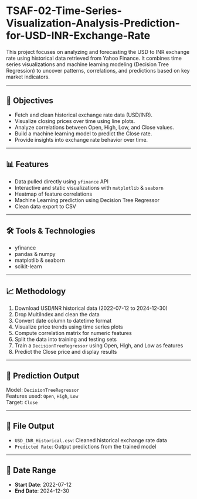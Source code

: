 # TSAF-02-Time-Series-Visualization-Analysis-Prediction-for-USD-INR-Exchange-Rate


This project focuses on analyzing and forecasting the USD to INR exchange rate using historical data retrieved from Yahoo Finance. It combines time series visualizations and machine learning modeling (Decision Tree Regression) to uncover patterns, correlations, and predictions based on key market indicators.

---

## 📌 Objectives

- Fetch and clean historical exchange rate data (USD/INR).
- Visualize closing prices over time using line plots.
- Analyze correlations between Open, High, Low, and Close values.
- Build a machine learning model to predict the Close rate.
- Provide insights into exchange rate behavior over time.

---

## 📊 Features

- Data pulled directly using `yfinance` API
- Interactive and static visualizations with `matplotlib` & `seaborn`
- Heatmap of feature correlations
- Machine Learning prediction using Decision Tree Regressor
- Clean data export to CSV

---

## 🛠️ Tools & Technologies

- yfinance
- pandas & numpy
- matplotlib & seaborn
- scikit-learn

---

## 📈 Methodology

1. Download USD/INR historical data (2022-07-12 to 2024-12-30)
2. Drop MultiIndex and clean the data
3. Convert date column to datetime format
4. Visualize price trends using time series plots
5. Compute correlation matrix for numeric features
6. Split the data into training and testing sets
7. Train a `DecisionTreeRegressor` using Open, High, and Low as features
8. Predict the Close price and display results

---

## 🧠 Prediction Output

Model: `DecisionTreeRegressor`  
Features used: `Open`, `High`, `Low`  
Target: `Close`  


---

## 📂 File Output

- `USD_INR_Historical.csv`: Cleaned historical exchange rate data
- `Predicted Rate`: Output predictions from the trained model

---

## 📅 Date Range

- **Start Date**: 2022-07-12  
- **End Date**: 2024-12-30
